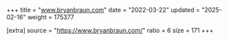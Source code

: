 +++
title = "www.bryanbraun.com"
date = "2022-03-22"
updated = "2025-02-16"
weight = 175377

[extra]
source = "https://www.bryanbraun.com/"
ratio = 6
size = 171
+++
